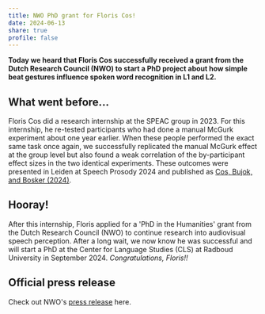 ```yaml
---
title: NWO PhD grant for Floris Cos!
date: 2024-06-13
share: true
profile: false
---
```


**Today we heard that Floris Cos successfully received a grant from the Dutch Research Council (NWO) to start a PhD project about how simple beat gestures influence spoken word recognition in L1 and L2.**

<!--more-->

## What went before...

Floris Cos did a research internship at the SPEAC group in 2023. For this internship, he re-tested participants who had done a manual McGurk experiment about one year earlier. When these people performed the exact same task once again, we successfully replicated the manual McGurk effect at the group level but also found a weak correlation of the by-participant effect sizes in the two identical experiments. These outcomes were presented in Leiden at Speech Prosody 2024 and published as [Cos, Bujok, and Bosker (2024)](/publication/cos-etal-2024-speechprosody).

## Hooray!

After this internship, Floris applied for a 'PhD in the Humanities' grant from the Dutch Research Council (NWO) to continue research into audiovisual speech perception. After a long wait, we now know he was successful and will start a PhD at the Center for Language Studies (CLS) at Radboud University in September 2024. *Congratulations, Floris!!*

## Official press release

Check out NWO's [press release](https://www.nwo.nl/en/news/funding-for-20-new-phd-students-in-the-humanities) here.
